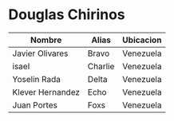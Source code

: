 # Douglas Chirinos


| Nombre           | Alias   | Ubicacion  |
|------------------|---------|------------|
| Javier Olivares  | Bravo   | Venezuela  |
| isael            | Charlie | Venezuela  |
| Yoselin Rada     | Delta   | Venezuela  |
| Klever Hernandez | Echo    | Venezuela  |
|  Juan Portes     | Foxs    | Venezuela  |

